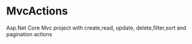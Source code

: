 # MvcActions
 Asp.Net Core Mvc project with create,read, update, delete,filter,sort and pagination actions
